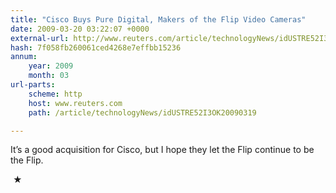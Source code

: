 ```yaml
---
title: "Cisco Buys Pure Digital, Makers of the Flip Video Cameras"
date: 2009-03-20 03:22:07 +0000
external-url: http://www.reuters.com/article/technologyNews/idUSTRE52I3OK20090319
hash: 7f058fb260061ced4268e7effbb15236
annum:
    year: 2009
    month: 03
url-parts:
    scheme: http
    host: www.reuters.com
    path: /article/technologyNews/idUSTRE52I3OK20090319

---
```


It’s a good acquisition for Cisco, but I hope they let the Flip continue to be the Flip.



 ★ 


